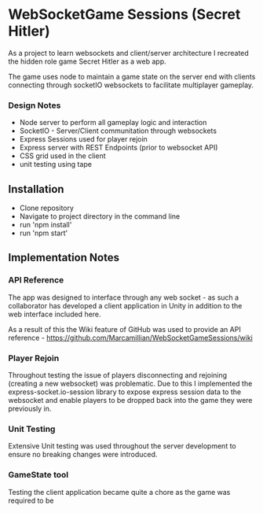 # WebSocketGame Sessions (Secret Hitler)

As a project to learn websockets and client/server architecture I recreated the hidden role game Secret Hitler as a web app.

The game uses node to maintain a game state on the server end with clients connecting through socketIO websockets to facilitate multiplayer gameplay.

### Design Notes
- Node server to perform all gameplay logic and interaction
- SocketIO - Server/Client communitation through websockets
- Express Sessions used for player rejoin
- Express server with REST Endpoints (prior to websocket API)
- CSS grid used in the client
- unit testing using tape

## Installation
- Clone repository
- Navigate to project directory in the command line
- run 'npm install'
- run 'npm start'

## Implementation Notes


### API Reference
The app was designed to interface through any web socket - as such a collaborator has developed a client application in Unity in addition to the web interface included here.

As a result of this the Wiki feature of GitHub was used to provide an API reference - https://github.com/Marcamillian/WebSocketGameSessions/wiki

### Player Rejoin
Throughout testing the issue of players disconnecting and rejoining (creating a new websocket) was problematic. Due to this I implemented the express-socket.io-session library to expose express session data to the websocket and enable players to be dropped back into the game they were previously in.

### Unit Testing
Extensive Unit testing was used throughout the server development to ensure no breaking changes were introduced.

### GameState tool
Testing the client application became quite a chore as the game was required to be 

